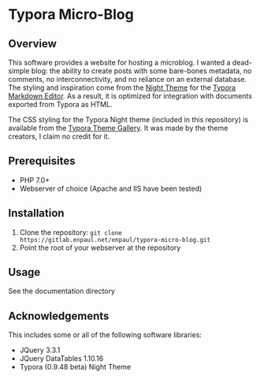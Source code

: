 # Typora Micro-Blog

## Overview
This software provides a website for hosting a microblog. I wanted a dead-simple blog: the ability to create posts with some bare-bones metadata, no comments, no interconnectivity, and no reliance on an external database. The styling and inspiration come from the [Night Theme](http://theme.typora.io/theme/Night/) for the [Typora Markdown Editor](https://typora.io/). As a result, it is optimized for integration with documents exported from Typora as HTML.

The CSS styling for the Typora Night theme (included in this repository) is available from the [Typora Theme Gallery](http://theme.typora.io). It was made by the theme creators, I claim no credit for it.

## Prerequisites
* PHP 7.0+
* Webserver of choice (Apache and IIS have been tested)

## Installation
1. Clone the repository: `git clone https://gitlab.enpaul.net/enpaul/typora-micro-blog.git`
2. Point the root of your webserver at the repository

## Usage
See the documentation directory

## Acknowledgements
This includes some or all of the following software libraries:

* JQuery 3.3.1
* JQuery DataTables 1.10.16
* Typora (0.9.48 beta) Night Theme
